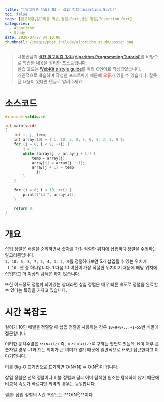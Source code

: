 ```yaml
---
title: "[알고리즘 학습] 03 - 삽입 정렬(Insertion Sort)"
toc: false
tags: [알고리즘,알고리즘 학습,정렬,Sort,삽입 정렬,Insertion Sort]
categories:
  - Algorithm
  - Study
date: 2020-07-27 04:10:00
thumbnail: /images/post_include/algorithm_study/poster.png
---
```

> 나동빈님의 [실전 알고리즘 강좌(Algorithm Programming Tutorial)](https://www.youtube.com/playlist?list=PLRx0vPvlEmdDHxCvAQS1_6XV4deOwfVrz)를 바탕으로 학습한 내용을 정리한 포스트입니다.  
> 실습 코드는 [WebKit's style guide](https://webkit.org/code-style-guidelines/)를 따라 C언어로 작성되었습니다.   
> 개인적으로 학습하며 작성한 포스트이기 때문에 <font color='red'>오류</font>가 있을 수 있습니다. 잘못된 내용이 있다면 댓글로 알려주세요.  

# 소스코드
```c
#include <stdio.h>

int main(void)
{
    int i, j, temp;
    int array[10] = { 1, 10, 5, 8, 7, 6, 4, 3, 2, 9 };
    for (i = 0; i < 9; ++i) {
        j = i;
        while (array[j] > array[j + 1]) {
            temp = array[j];
            array[j] = array[j + 1];
            array[j + 1] = temp;
            --j;
        }
    }

    for (i = 0; i < 10; ++i) {
        printf("%d ", array[i]);
    }

    return 0;
}
```

# 개요
삽입 정렬은 배열을 순회하면서 숫자를 가장 적절한 위치에 삽입하여 정렬을 수행하는 알고리즘입니다.  
`1, 10, 5, 8, 7, 6, 4, 3, 2, 9`를 정렬하다보면 5가 삽입될 수 있는 위치가 `_1_10_` 셋 중 하나입니다. 1 다음 10 이전이 가장 적절한 위치이기 때문에 해당 위치에 삽입하고 더 이상의 탐색은 하지 않습니다.

또한 어느정도 정렬이 되어있는 상태라면 삽입 정렬은 매우 빠른 속도로 정렬을 완료할 수 있다는 특징을 가지고 있습니다.


# 시간 복잡도
길이가 10인 배열을 정렬할 때 삽입 정렬을 사용하는 경우 `10+9+8+...+1=55`번 배열에 접근합니다.
  
이러한 등차수열은 `N*(N+1)/2` 즉, `10*(10+1)/2`로 구하는 방법도 있는데, N이 매우 큰 숫자일 경우 +1과 /2는 의미가 큰 의미가 없기 때문에 일반적으로 `N*N`번 접근한다고 이야기합니다.

이를 Big-O 표기법으로 표기하면 O(N*N) => O(N<sup>2</sup>)이 됩니다.

삽입 정렬은 선택 정렬이나 버블 정렬과 달리 이미 탐색한 원소는 탐색하지 않기 때문에 비교적 속도가 빠르지만 최악의 경우는 동일합니다.  

결론: 삽입 정렬의 시간 복잡도는 **O(N<sup>2</sup>)**이다.
